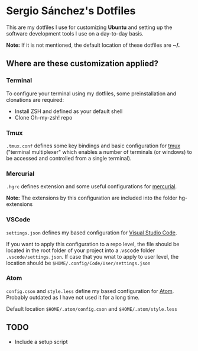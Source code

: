 # Sergio Sánchez's Dotfiles
This are my dotfiles I use for customizing **Ubuntu** and setting up the software development tools I use on a day-to-day basis.

**Note:** If it is not mentioned, the default location of these dotfiles are **~/.**

## Where are these customization applied?
### Terminal
To configure your terminal using my dotfiles, some preinstallation and clonations are required:
* Install ZSH and defined as your default shell
* Clone Oh-my-zsh! repo


### Tmux
`.tmux.conf` defines some key bindings and basic configuration for [tmux](https://github.com/tmux/tmux) ("terminal multiplexer" which enables a number of terminals (or windows) to be accessed and controlled from a single terminal).

### Mercurial
`.hgrc` defines extension and some useful configurations for [mercurial](https://www.mercurial-scm.org/).

**Note:** The extensions by this configuration are included into the folder hg-extensions

### VSCode
`settings.json` defines my based configuration for [Visual Studio Code](https://code.visualstudio.com/).

If you want to apply this configuration to a repo level, the file should be located in the root folder of your project into a .vscode folder `.vscode/settings.json`. If case that you wnat to apply to user level, the location should be `$HOME/.config/Code/User/settings.json`

### Atom
`config.cson` and `style.less` define my based configuration for [Atom](https://code.visualstudio.com/). Probably outdated as I have not used it for a long time.

Default location `$HOME/.atom/config.cson` and `$HOME/.atom/style.less`

## TODO
* Include a setup script
